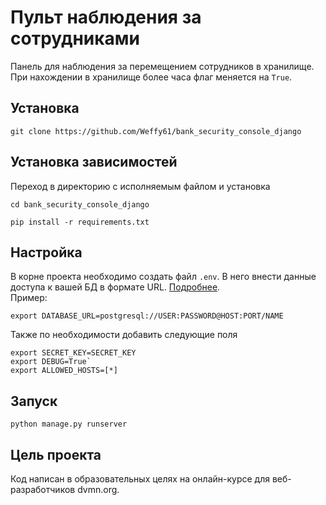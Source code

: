 # Пульт наблюдения за сотрудниками
Панель для наблюдения за перемещением сотрудников в хранилище.  
При нахождении в хранилище более часа флаг меняется на `True`.  
## Установка
```commandline
git clone https://github.com/Weffy61/bank_security_console_django
```
## Установка зависимостей
Переход в директорию с исполняемым файлом и установка
```commandline
cd bank_security_console_django
```
```commandline
pip install -r requirements.txt
```
## Настройка
В корне проекта необходимо создать файл `.env`. В него внести данные доступа к вашей БД в формате URL. 
[Подробнее](https://github.com/jazzband/dj-database-url#url-schema).  
Пример:  

```djangourlpath
export DATABASE_URL=postgresql://USER:PASSWORD@HOST:PORT/NAME
``` 
Также по необходимости добавить следующие поля  
```djangourlpath
export SECRET_KEY=SECRET_KEY
export DEBUG=True`
export ALLOWED_HOSTS=[*]
```
## Запуск
```commandline
python manage.py runserver
```
## Цель проекта
Код написан в образовательных целях на онлайн-курсе для веб-разработчиков dvmn.org.